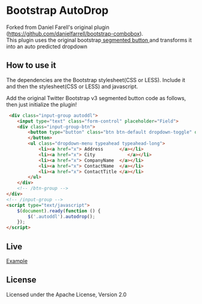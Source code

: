 # Bootstrap AutoDrop

Forked from Daniel Farell's original plugin (https://github.com/danielfarrell/bootstrap-combobox).  
This plugin uses the original bootstrap<a href="http://getbootstrap.com/components/#input-groups-buttons-segmented"> segmented button </a> and transforms it into an auto predicted dropdown

## How to use it

The dependencies are the Bootstrap stylesheet(CSS or LESS).  Include it and then the stylesheet(CSS or LESS) and javascript.

Add the original Twitter Bootstrap v3 segmented button code as follows, then just initialize the plugin!
```HTML
 <div class="input-group autoddl">
    <input type="text" class="form-control" placeholder="Field">
    <div class="input-group-btn">
        <button type="button" class="btn btn-default dropdown-toggle" data-toggle="dropdown"> <span class="caret"></span>
        </button>
        <ul class="dropdown-menu typeahead typeahead-long">
            <li><a href="x"> Address   	  </a></li>
            <li><a href="x"> City   	     </a></li>
            <li><a href="x"> CompanyName  </a></li>
            <li><a href="x"> ContactName  </a></li>
            <li><a href="x"> ContactTitle </a></li>
        </ul> 
    </div>
    <!-- /btn-group -->
</div>
<!-- /input-group -->
<script type="text/javascript">
    $(document).ready(function () {
        $('.autoddl').autodrop();
    });
</script>
```
## Live 
<a target="_blank" href="https://dl.dropboxusercontent.com/u/269057305/autodrop/index.html">
Example
</a>

## License

Licensed under the Apache License, Version 2.0
